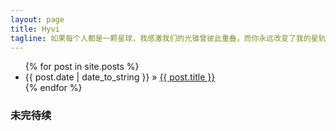 ```yaml
---
layout: page
title: Hyvi
tagline: 如果每个人都是一颗星球，我感激我们的光锥曾彼此重叠，而你永远改变了我的星轨。你是我所在的星系未曾分崩离析的原因，是我宇宙之网的永恒组成。
---
```


<ul class="posts">
  {% for post in site.posts %}
    <li><span>{{ post.date | date_to_string }}</span> &raquo; <a href="{{ BASE_PATH }}{{ post.url }}">{{ post.title }}</a></li>
  {% endfor %}
</ul>


### 未完待续

